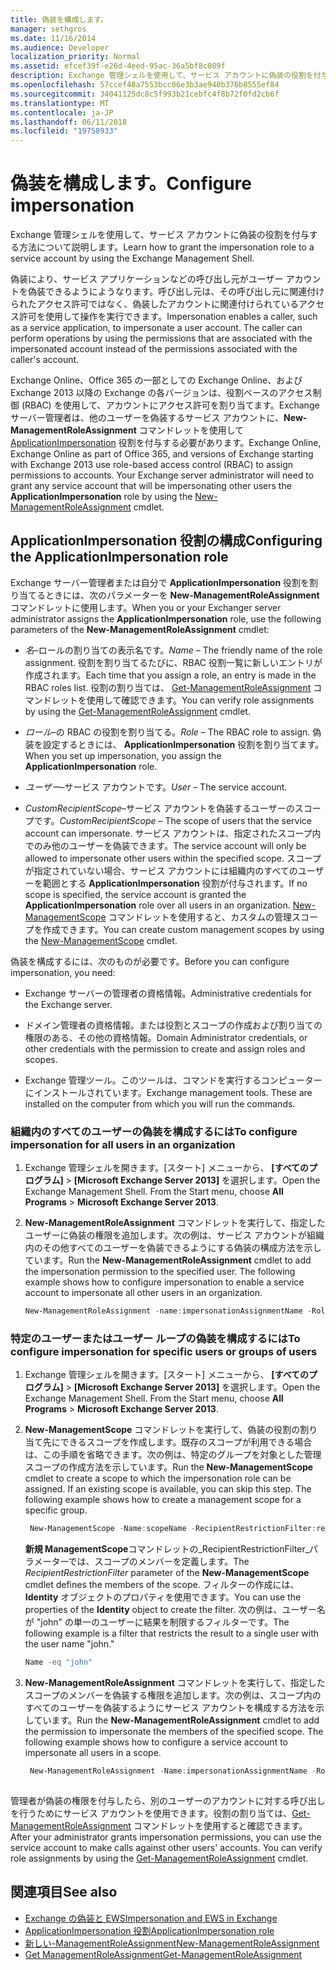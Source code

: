 ```yaml
---
title: 偽装を構成します。
manager: sethgros
ms.date: 11/16/2014
ms.audience: Developer
localization_priority: Normal
ms.assetid: efcef39f-e26d-4eed-95ac-36a5bf8c089f
description: Exchange 管理シェルを使用して、サービス アカウントに偽装の役割を付与する方法について説明します。
ms.openlocfilehash: 57ccef48a7553bcc06e3b3ae940b376b8555ef84
ms.sourcegitcommit: 34041125dc8c5f993b21cebfc4f8b72f0fd2cb6f
ms.translationtype: MT
ms.contentlocale: ja-JP
ms.lasthandoff: 06/11/2018
ms.locfileid: "19758933"
---
```

# <a name="configure-impersonation"></a><span data-ttu-id="7b68e-103">偽装を構成します。</span><span class="sxs-lookup"><span data-stu-id="7b68e-103">Configure impersonation</span></span>

<span data-ttu-id="7b68e-104">Exchange 管理シェルを使用して、サービス アカウントに偽装の役割を付与する方法について説明します。</span><span class="sxs-lookup"><span data-stu-id="7b68e-104">Learn how to grant the impersonation role to a service account by using the Exchange Management Shell.</span></span> 
  
<span data-ttu-id="7b68e-p101">偽装により、サービス アプリケーションなどの呼び出し元がユーザー アカウントを偽装できるようにようなります。呼び出し元は、その呼び出し元に関連付けられたアクセス許可ではなく、偽装したアカウントに関連付けられているアクセス許可を使用して操作を実行できます。</span><span class="sxs-lookup"><span data-stu-id="7b68e-p101">Impersonation enables a caller, such as a service application, to impersonate a user account. The caller can perform operations by using the permissions that are associated with the impersonated account instead of the permissions associated with the caller's account.</span></span>
  
<span data-ttu-id="7b68e-p102">Exchange Online、Office 365 の一部としての Exchange Online、および Exchange 2013 以降の Exchange の各バージョンは、役割ベースのアクセス制御 (RBAC) を使用して、アカウントにアクセス許可を割り当てます。Exchange サーバー管理者は、他のユーザーを偽装するサービス アカウントに、**New-ManagementRoleAssignment** コマンドレットを使用して [ApplicationImpersonation](http://msdn.microsoft.com/library/34d4f2e3-f2c5-49e1-a6a9-1366da65a78c.aspx) 役割を付与する必要があります。</span><span class="sxs-lookup"><span data-stu-id="7b68e-p102">Exchange Online, Exchange Online as part of Office 365, and versions of Exchange starting with Exchange 2013 use role-based access control (RBAC) to assign permissions to accounts. Your Exchange server administrator will need to grant any service account that will be impersonating other users the **ApplicationImpersonation** role by using the [New-ManagementRoleAssignment](http://msdn.microsoft.com/library/34d4f2e3-f2c5-49e1-a6a9-1366da65a78c.aspx) cmdlet.</span></span> 
  
## <a name="configuring-the-applicationimpersonation-role"></a><span data-ttu-id="7b68e-109">ApplicationImpersonation 役割の構成</span><span class="sxs-lookup"><span data-stu-id="7b68e-109">Configuring the ApplicationImpersonation role</span></span>

<span data-ttu-id="7b68e-110">Exchange サーバー管理者または自分で **ApplicationImpersonation** 役割を割り当てるときには、次のパラメーターを **New-ManagementRoleAssignment** コマンドレットに使用します。</span><span class="sxs-lookup"><span data-stu-id="7b68e-110">When you or your Exchanger server administrator assigns the **ApplicationImpersonation** role, use the following parameters of the **New-ManagementRoleAssignment** cmdlet:</span></span> 
  
-  <span data-ttu-id="7b68e-111">_名_&ndash;ロールの割り当ての表示名です。</span><span class="sxs-lookup"><span data-stu-id="7b68e-111">_Name_ &ndash; The friendly name of the role assignment.</span></span> <span data-ttu-id="7b68e-112">役割を割り当てるたびに、RBAC 役割一覧に新しいエントリが作成されます。</span><span class="sxs-lookup"><span data-stu-id="7b68e-112">Each time that you assign a role, an entry is made in the RBAC roles list.</span></span> <span data-ttu-id="7b68e-113">役割の割り当ては、 [Get-ManagementRoleAssignment](http://msdn.microsoft.com/library/a3a6ee46-061b-444a-8639-43a416309445.aspx) コマンドレットを使用して確認できます。</span><span class="sxs-lookup"><span data-stu-id="7b68e-113">You can verify role assignments by using the [Get-ManagementRoleAssignment](http://msdn.microsoft.com/library/a3a6ee46-061b-444a-8639-43a416309445.aspx) cmdlet.</span></span> 
    
-  <span data-ttu-id="7b68e-114">_ロール_&ndash;の RBAC の役割を割り当てる。</span><span class="sxs-lookup"><span data-stu-id="7b68e-114">_Role_ &ndash; The RBAC role to assign.</span></span> <span data-ttu-id="7b68e-115">偽装を設定するときには、 **ApplicationImpersonation** 役割を割り当てます。</span><span class="sxs-lookup"><span data-stu-id="7b68e-115">When you set up impersonation, you assign the **ApplicationImpersonation** role.</span></span> 
    
-  <span data-ttu-id="7b68e-116">_ユーザー_&ndash;サービス アカウントです。</span><span class="sxs-lookup"><span data-stu-id="7b68e-116">_User_ &ndash; The service account.</span></span> 
    
-  <span data-ttu-id="7b68e-117">_CustomRecipientScope_&ndash;サービス アカウントを偽装するユーザーのスコープです。</span><span class="sxs-lookup"><span data-stu-id="7b68e-117">_CustomRecipientScope_ &ndash; The scope of users that the service account can impersonate.</span></span> <span data-ttu-id="7b68e-118">サービス アカウントは、指定されたスコープ内でのみ他のユーザーを偽装できます。</span><span class="sxs-lookup"><span data-stu-id="7b68e-118">The service account will only be allowed to impersonate other users within the specified scope.</span></span> <span data-ttu-id="7b68e-119">スコープが指定されていない場合、サービス アカウントには組織内のすべてのユーザーを範囲とする **ApplicationImpersonation** 役割が付与されます。</span><span class="sxs-lookup"><span data-stu-id="7b68e-119">If no scope is specified, the service account is granted the **ApplicationImpersonation** role over all users in an organization.</span></span> <span data-ttu-id="7b68e-120">[New-ManagementScope](http://msdn.microsoft.com/library/1ea1f474-69d6-48c0-9beb-bfa4442c5dab.aspx) コマンドレットを使用すると、カスタムの管理スコープを作成できます。</span><span class="sxs-lookup"><span data-stu-id="7b68e-120">You can create custom management scopes by using the [New-ManagementScope](http://msdn.microsoft.com/library/1ea1f474-69d6-48c0-9beb-bfa4442c5dab.aspx) cmdlet.</span></span> 
    
<span data-ttu-id="7b68e-121">偽装を構成するには、次のものが必要です。</span><span class="sxs-lookup"><span data-stu-id="7b68e-121">Before you can configure impersonation, you need:</span></span>
  
- <span data-ttu-id="7b68e-122">Exchange サーバーの管理者の資格情報。</span><span class="sxs-lookup"><span data-stu-id="7b68e-122">Administrative credentials for the Exchange server.</span></span>
    
- <span data-ttu-id="7b68e-123">ドメイン管理者の資格情報。または役割とスコープの作成および割り当ての権限のある、その他の資格情報。</span><span class="sxs-lookup"><span data-stu-id="7b68e-123">Domain Administrator credentials, or other credentials with the permission to create and assign roles and scopes.</span></span>
    
- <span data-ttu-id="7b68e-p106">Exchange 管理ツール。このツールは、コマンドを実行するコンピューターにインストールされています。</span><span class="sxs-lookup"><span data-stu-id="7b68e-p106">Exchange management tools. These are installed on the computer from which you will run the commands.</span></span>
    
### <a name="to-configure-impersonation-for-all-users-in-an-organization"></a><span data-ttu-id="7b68e-126">組織内のすべてのユーザーの偽装を構成するには</span><span class="sxs-lookup"><span data-stu-id="7b68e-126">To configure impersonation for all users in an organization</span></span>

1. <span data-ttu-id="7b68e-p107">Exchange 管理シェルを開きます。[スタート] メニューから、 **[すべてのプログラム]** > **[Microsoft Exchange Server 2013]** を選択します。</span><span class="sxs-lookup"><span data-stu-id="7b68e-p107">Open the Exchange Management Shell. From the Start menu, choose **All Programs** > **Microsoft Exchange Server 2013**.</span></span> 
    
2. <span data-ttu-id="7b68e-p108">**New-ManagementRoleAssignment** コマンドレットを実行して、指定したユーザーに偽装の権限を追加します。次の例は、サービス アカウントが組織内のその他すべてのユーザーを偽装できるようにする偽装の構成方法を示しています。</span><span class="sxs-lookup"><span data-stu-id="7b68e-p108">Run the **New-ManagementRoleAssignment** cmdlet to add the impersonation permission to the specified user. The following example shows how to configure impersonation to enable a service account to impersonate all other users in an organization.</span></span> 
    
   ```powershell
   New-ManagementRoleAssignment -name:impersonationAssignmentName -Role:ApplicationImpersonation -User:serviceAccount 
   ```

### <a name="to-configure-impersonation-for-specific-users-or-groups-of-users"></a><span data-ttu-id="7b68e-131">特定のユーザーまたはユーザー ループの偽装を構成するには</span><span class="sxs-lookup"><span data-stu-id="7b68e-131">To configure impersonation for specific users or groups of users</span></span>

1. <span data-ttu-id="7b68e-p109">Exchange 管理シェルを開きます。[スタート] メニューから、 **[すべてのプログラム]** > **[Microsoft Exchange Server 2013]** を選択します。</span><span class="sxs-lookup"><span data-stu-id="7b68e-p109">Open the Exchange Management Shell. From the Start menu, choose **All Programs** > **Microsoft Exchange Server 2013**.</span></span> 
    
2. <span data-ttu-id="7b68e-p110">**New-ManagementScope** コマンドレットを実行して、偽装の役割の割り当て先にできるスコープを作成します。既存のスコープが利用できる場合は、この手順を省略できます。次の例は、特定のグループを対象とした管理スコープの作成方法を示しています。</span><span class="sxs-lookup"><span data-stu-id="7b68e-p110">Run the **New-ManagementScope** cmdlet to create a scope to which the impersonation role can be assigned. If an existing scope is available, you can skip this step. The following example shows how to create a management scope for a specific group.</span></span> 
    
   ```powershell
    New-ManagementScope -Name:scopeName -RecipientRestrictionFilter:recipientFilter
   ```

   <span data-ttu-id="7b68e-137">**新規 ManagementScope**コマンドレットの_RecipientRestrictionFilter_パラメーターでは、スコープのメンバーを定義します。</span><span class="sxs-lookup"><span data-stu-id="7b68e-137">The _RecipientRestrictionFilter_ parameter of the **New-ManagementScope** cmdlet defines the members of the scope.</span></span> <span data-ttu-id="7b68e-138">フィルターの作成には、 **Identity** オブジェクトのプロパティを使用できます。</span><span class="sxs-lookup"><span data-stu-id="7b68e-138">You can use the properties of the **Identity** object to create the filter.</span></span> <span data-ttu-id="7b68e-139">次の例は、ユーザー名が "john" の単一のユーザーに結果を制限するフィルターです。</span><span class="sxs-lookup"><span data-stu-id="7b68e-139">The following example is a filter that restricts the result to a single user with the user name "john."</span></span> 
    
   ```powershell
   Name -eq "john"
   ```

3. <span data-ttu-id="7b68e-p112">**New-ManagementRoleAssignment** コマンドレットを実行して、指定したスコープのメンバーを偽装する権限を追加します。次の例は、スコープ内のすべてのユーザーを偽装するようにサービス アカウントを構成する方法を示しています。</span><span class="sxs-lookup"><span data-stu-id="7b68e-p112">Run the **New-ManagementRoleAssignment** cmdlet to add the permission to impersonate the members of the specified scope. The following example shows how to configure a service account to impersonate all users in a scope.</span></span> 
    
   ```powershell
    New-ManagementRoleAssignment -Name:impersonationAssignmentName -Role:ApplicationImpersonation -User:serviceAccount -CustomRecipientWriteScope:scopeName
    
   ```


<span data-ttu-id="7b68e-p113">管理者が偽装の権限を付与したら、別のユーザーのアカウントに対する呼び出しを行うためにサービス アカウントを使用できます。役割の割り当ては、[Get-ManagementRoleAssignment](http://msdn.microsoft.com/library/a3a6ee46-061b-444a-8639-43a416309445.aspx) コマンドレットを使用すると確認できます。</span><span class="sxs-lookup"><span data-stu-id="7b68e-p113">After your administrator grants impersonation permissions, you can use the service account to make calls against other users' accounts. You can verify role assignments by using the [Get-ManagementRoleAssignment](http://msdn.microsoft.com/library/a3a6ee46-061b-444a-8639-43a416309445.aspx) cmdlet.</span></span> 
  
## <a name="see-also"></a><span data-ttu-id="7b68e-144">関連項目</span><span class="sxs-lookup"><span data-stu-id="7b68e-144">See also</span></span>

- [<span data-ttu-id="7b68e-145">Exchange の偽装と EWS</span><span class="sxs-lookup"><span data-stu-id="7b68e-145">Impersonation and EWS in Exchange</span></span>](impersonation-and-ews-in-exchange.md)
- [<span data-ttu-id="7b68e-146">ApplicationImpersonation 役割</span><span class="sxs-lookup"><span data-stu-id="7b68e-146">ApplicationImpersonation role</span></span>](http://technet.microsoft.com/en-us/library/dd776119%28v=exchg.150%29.aspx)   
- [<span data-ttu-id="7b68e-147">新しい-ManagementRoleAssignment</span><span class="sxs-lookup"><span data-stu-id="7b68e-147">New-ManagementRoleAssignment</span></span>](http://msdn.microsoft.com/library/34d4f2e3-f2c5-49e1-a6a9-1366da65a78c.aspx)    
- [<span data-ttu-id="7b68e-148">Get ManagementRoleAssignment</span><span class="sxs-lookup"><span data-stu-id="7b68e-148">Get-ManagementRoleAssignment</span></span>](http://msdn.microsoft.com/library/a3a6ee46-061b-444a-8639-43a416309445.aspx)
    


